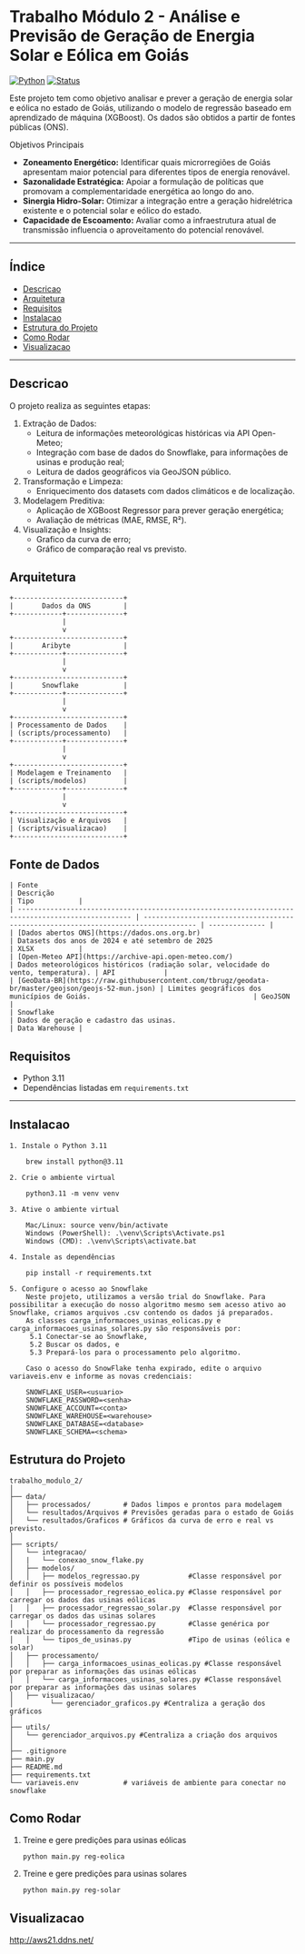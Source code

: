# Trabalho Módulo 2 - Análise e Previsão de Geração de Energia Solar e Eólica em Goiás

[![Python](https://img.shields.io/badge/python-3.11-blue)](https://www.python.org/)
[![Status](https://img.shields.io/badge/status-em%20desenvolvimento-yellow)](README.md)

Este projeto tem como objetivo analisar e prever a geração de energia solar e eólica no estado de Goiás, utilizando o modelo de regressão baseado em aprendizado de máquina (XGBoost).
Os dados são obtidos a partir de fontes públicas (ONS).

Objetivos Principais

- **Zoneamento Energético:** Identificar quais microrregiões de Goiás apresentam maior potencial para diferentes tipos de energia renovável.  
- **Sazonalidade Estratégica:** Apoiar a formulação de políticas que promovam a complementaridade energética ao longo do ano.  
- **Sinergia Hidro-Solar:** Otimizar a integração entre a geração hidrelétrica existente e o potencial solar e eólico do estado.  
- **Capacidade de Escoamento:** Avaliar como a infraestrutura atual de transmissão influencia o aproveitamento do potencial renovável.

---

## Índice

- [Descricao](#descricao)
- [Arquitetura](#arquitetura)
- [Requisitos](#requisitos)
- [Instalacao](#instalacao)
- [Estrutura do Projeto](#estrutura-do-projeto)
- [Como Rodar](#como-rodar)
- [Visualizacao](#visualizacao)

---

## Descricao

O projeto realiza as seguintes etapas:

1. Extração de Dados:
   - Leitura de informações meteorológicas históricas via API Open-Meteo;
   - Integração com base de dados do Snowflake, para informações de usinas e produção real;
   - Leitura de dados geográficos via GeoJSON público.
3. Transformação e Limpeza:
   - Enriquecimento dos datasets com dados climáticos e de localização.
5. Modelagem Preditiva:
   - Aplicação de XGBoost Regressor para prever geração energética;
   - Avaliação de métricas (MAE, RMSE, R²).
7. Visualização e Insights:
   - Grafico da curva de erro;
   - Gráfico de comparação real vs previsto.
     
## Arquitetura

```plaintext
+---------------------------+
|       Dados da ONS        |
+------------+--------------+
             |
             v 
+---------------------------+
|       Aribyte             |   
+------------+--------------+
             |
             v 
+---------------------------+
|       Snowflake           |        
+------------+--------------+
             |
             v 
+---------------------------+
| Processamento de Dados    |
| (scripts/processamento)   |
+------------+--------------+
             |
             v
+---------------------------+
| Modelagem e Treinamento   |
| (scripts/modelos)         |
+------------+--------------+
             |
             v
+---------------------------+
| Visualização e Arquivos   |
| (scripts/visualizacao)    |
+---------------------------+
```
## Fonte de Dados

```plaintext
| Fonte                                                                                              | Descrição                                                                           | Tipo           |
| -------------------------------------------------------------------------------------------------- | ----------------------------------------------------------------------------------- | -------------- |
| [Dados abertos ONS](https://dados.ons.org.br)                                                      | Datasets dos anos de 2024 e até setembro de 2025                                    | XLSX           |
| [Open-Meteo API](https://archive-api.open-meteo.com/)                                              | Dados meteorológicos históricos (radiação solar, velocidade do vento, temperatura). | API            |
| [GeoData-BR](https://raw.githubusercontent.com/tbrugz/geodata-br/master/geojson/geojs-52-mun.json) | Limites geográficos dos municípios de Goiás.                                        | GeoJSON        |
| Snowflake                                                                                          | Dados de geração e cadastro das usinas.                                             | Data Warehouse |

```

## Requisitos

- Python 3.11  
- Dependências listadas em `requirements.txt`

---

## Instalacao

    1. Instale o Python 3.11

        brew install python@3.11

    2. Crie o ambiente virtual

        python3.11 -m venv venv

    3. Ative o ambiente virtual

        Mac/Linux: source venv/bin/activate
        Windows (PowerShell): .\venv\Scripts\Activate.ps1
        Windows (CMD): .\venv\Scripts\activate.bat

    4. Instale as dependências

        pip install -r requirements.txt
        
    5. Configure o acesso ao Snowflake
        Neste projeto, utilizamos a versão trial do Snowflake. Para possibilitar a execução do nosso algoritmo mesmo sem acesso ativo ao Snowflake, criamos arquivos .csv contendo os dados já preparados.
        As classes carga_informacoes_usinas_eolicas.py e carga_informacoes_usinas_solares.py são responsáveis por:
         5.1 Conectar-se ao Snowflake,
         5.2 Buscar os dados, e
         5.3 Prepará-los para o processamento pelo algoritmo.
         
        Caso o acesso do SnowFlake tenha expirado, edite o arquivo variaveis.env e informe as novas credenciais:
        
        SNOWFLAKE_USER=<usuario>
        SNOWFLAKE_PASSWORD=<senha>
        SNOWFLAKE_ACCOUNT=<conta>
        SNOWFLAKE_WAREHOUSE=<warehouse>
        SNOWFLAKE_DATABASE=<database>
        SNOWFLAKE_SCHEMA=<schema>



## Estrutura do Projeto

```plaintext
trabalho_modulo_2/
│
├── data/                   
│   ├── processados/        # Dados limpos e prontos para modelagem
│   └── resultados/Arquivos # Previsões geradas para o estado de Goiás
│   └── resultados/Graficos # Gráficos da curva de erro e real vs previsto.
│
├── scripts/
│   └── integracao/        
│   |   └── conexao_snow_flake.py
│   ├── modelos/            
│   │   ├── modelos_regressao.py            #Classe responsável por definir os possíveis modelos
│   │   ├── processador_regressao_eolica.py #Classe responsável por carregar os dados das usinas eólicas
│   │   ├── processador_regressao_solar.py  #Classe responsável por carregar os dados das usinas solares 
│   │   └── processador_regressao.py        #Classe genérica por realizar do processamento da regressão
│   │   └── tipos_de_usinas.py              #Tipo de usinas (eólica e solar)
│   ├── processamento/      
│   │   ├── carga_informacoes_usinas_eolicas.py #Classe responsável por preparar as informações das usinas eólicas
│   │   └── carga_informacoes_usinas_solares.py #Classe responsável por preparar as informações das usinas solares
│   ├── visualizacao/      
│         └── gerenciador_graficos.py #Centraliza a geração dos gráficos
│
├── utils/                  
│   └── gerenciador_arquivos.py #Centraliza a criação dos arquivos
│
├── .gitignore
├── main.py
├── README.md
├── requirements.txt        
└── variaveis.env           # variáveis de ambiente para conectar no snowflake
```
## Como Rodar

1. Treine e gere predições para usinas eólicas
   ```plaintext
   python main.py reg-eolica
   ```
3. Treine e gere predições para usinas solares
   ```plaintext
   python main.py reg-solar
   ```

## Visualizacao
http://aws21.ddns.net/


 




